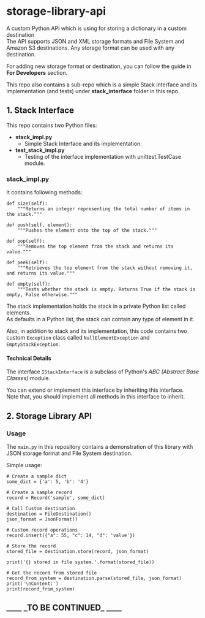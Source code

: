 # storage-library-api
A custom Python API which is using for storing a dictionary in a custom destination
<br>
The API supports JSON and XML storage formats and File System and Amazon S3 destinations.
Any storage format can be used with any destination.
<br>

For adding new storage format or destination, you can follow the guide in __For Developers__ section.

This repo also contains a sub-repo which is a simple Stack interface and its implementation (and tests) under 
__stack_interface__ folder in this repo.

## 1. Stack Interface

This repo contains two Python files:
* __stack_impl.py__
  * Simple Stack Interface and its implementation.
* __test_stack_impl.py__
  * Testing of the interface implementation with unittest.TestCase module.

### __stack_impl.py__
It contains following methods:
```
def size(self):
    """Returns an integer representing the total number of items in the stack."""

def push(self, element):
    """Pushes the element onto the top of the stack."""

def pop(self):
    """Removes the top element from the stack and returns its value."""

def peek(self):
    """Retrieves the top element from the stack without removing it, and returns its value."""

def empty(self):
    """Tests whether the stack is empty. Returns True if the stack is empty, False otherwise."""
```

The stack implementation holds the stack in a private Python list called elements.
<br>
As defaults in a Python list, the stack can contain any type of element in it.


Also, in addition to stack and its implementation, this code contains two custom `Exception` class
called `NullElementException` and `EmptyStackException`.

#### Technical Details

The interface `IStackInterface` is a subclass of Python's _ABC (Abstract Base Classes)_ module.

You can extend or implement this interface by inheriting this interface. <br>
Note that, you should implement all methods in this interface to inherit.


## 2. Storage Library API
### Usage
The `main.py` in this repository contains a demonstration of 
this library with JSON storage format and File System destination.

Simple usage:

```
# Create a sample dict
some_dict = {'a': 5, 'b': '4'}
    
# Create a sample record
record = Record('sample', some_dict)

# Call Custom destination
destination = FileDestination()
json_format = JsonFormat()

# Custom record operations
record.insert({"a": 55, "c": 14, "d": 'value'})

# Store the record
stored_file = destination.store(record, json_format)

print('{} stored in file system.'.format(stored_file))

# Get the record from stored file 
record_from_system = destination.parse(stored_file, json_format)
print('\nContent:')
print(record_from_system)
```

<h2>____ _TO BE CONTINUED_ ____<h2>
